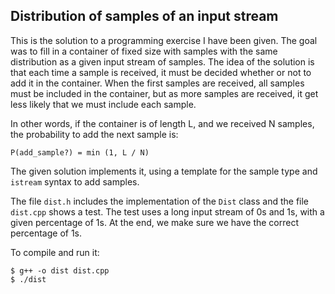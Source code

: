 Distribution of samples of an input stream
------------------------------------------

This is the solution to a programming exercise I have been given. The goal was to fill in a container of fixed size with samples with the same distribution as a given input stream of samples. The idea of the solution is that each time a sample is received, it must be decided whether or not to add it in the container. When the first samples are received, all samples must be included in the container, but as more samples are received, it get less likely that we must include each sample.

In other words, if the container is of length L, and we received N samples, the probability to add the next sample is:

    P(add_sample?) = min (1, L / N)

The given solution implements it, using a template for the sample type and `istream` syntax to add samples.

The file `dist.h` includes the implementation of the `Dist` class and the file `dist.cpp` shows a test. The test uses a long input stream of 0s and 1s, with a given percentage of 1s. At the end, we make sure we have the correct percentage of 1s.

To compile and run it:

    $ g++ -o dist dist.cpp
    $ ./dist

